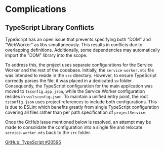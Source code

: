 # Complications

## TypeScript Library Conflicts

TypeScript has an open issue that prevents specifying both "DOM" and "WebWorker"
as libs simultaneously. This results in conflicts due to overlapping
definitions. Additionally, some dependencies may automatically import the "DOM"
library into the scope.

To address this, the project uses separate configurations for the Service Worker
and the rest of the codebase. Initially, the `service-worker.mts` file was
intended to reside in the `src` directory. However, to ensure TypeScript
correctly parses the file, it was placed in a dedicated `sw` folder.
Consequently, the TypeScript configuration for the main application was moved to
`tsconfig.app.json`, while the Service Worker configuration resides in
`sw/tsconfig.json`. To maintain a unified entry point, the root `tsconfig.json`
uses project references to include both configurations. This is due to ESLint
which benefits greatly from single TypeScript configuration covering all files
rather than per path specification of `projectService`.

Once the GitHub issue mentioned below is resolved, an attempt may be made to
consolidate the configuration into a single file and relocate
`service-worker.mts` back to the `src` folder.

[GitHub: TypeScript #20595][TypeScript20595]

[TypeScript20595]: https://github.com/microsoft/TypeScript/issues/20595
